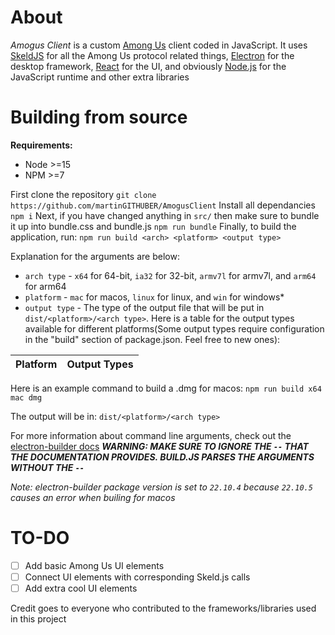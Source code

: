 # About
*Amogus Client* is a custom [Among Us](https://innersloth.com/gameAmongUs.php) client coded in JavaScript. It uses [SkeldJS](https://github.com/SkeldJS/SkeldJS) for all the Among Us protocol related things, [Electron](https://www.electronjs.org/) for the desktop framework, [React](https://reactjs.org) for the UI, and obviously [Node.js](https://nodejs.org) for the JavaScript runtime and other extra libraries
# Building from source
**Requirements:**

* Node >=15
* NPM >=7

First clone the repository
`git clone https://github.com/martinGITHUBER/AmogusClient`
Install all dependancies
`npm i`
Next, if you have changed anything in `src/` then make sure to bundle it up into bundle.css and bundle.js
`npm run bundle`
Finally, to build the application, run: `npm run build <arch> <platform> <output type>`

Explanation for the arguments are below:
* `arch type` - `x64` for 64-bit, `ia32` for 32-bit, `armv7l` for armv7l, and `arm64` for arm64
* `platform` - `mac` for macos, `linux` for linux, and `win` for windows*<br/>
* `output type` - The type of the output file that will be put in `dist/<platform>/<arch type>`. Here is a table for the output types available for different platforms(Some output types require configuration in the "build" section of package.json. Feel free to new ones):

Platform | Output Types
-------- | ------------

Here is an example command to build a .dmg for macos: `npm run build x64 mac dmg`

The output will be in: `dist/<platform>/<arch type>`

For more information about command line arguments, check out the [electron-builder docs](https://www.electron.build/cli) ***WARNING: MAKE SURE TO IGNORE THE `--` THAT THE DOCUMENTATION PROVIDES. BUILD.JS PARSES THE ARGUMENTS WITHOUT THE `--`***

*Note: electron-builder package version is set to `22.10.4` because `22.10.5` causes an error when builing for macos*

# TO-DO
- [ ] Add basic Among Us UI elements
- [ ] Connect UI elements with corresponding Skeld.js calls
- [ ] Add extra cool UI elements

Credit goes to everyone who contributed to the frameworks/libraries used in this project